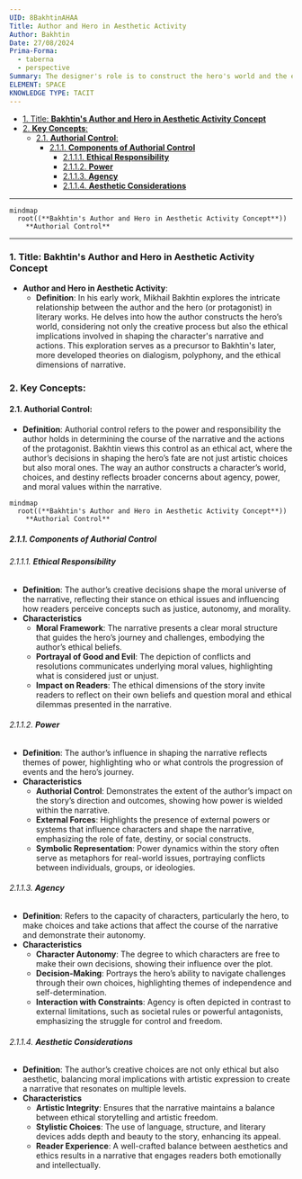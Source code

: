 ```yaml
---
UID: 8BakhtinAHAA
Title: Author and Hero in Aesthetic Activity
Author: Bakhtin
Date: 27/08/2024
Prima-Forma:
  - taberna
  - perspective
Summary: The designer's role is to construct the hero's world and the ethical implications of this construction.
ELEMENT: SPACE
KNOWLEDGE TYPE: TACIT
---
```


- [1. Title: **Bakhtin's Author and Hero in Aesthetic Activity Concept**](#1-title-bakhtins-author-and-hero-in-aesthetic-activity-concept)
- [2. **Key Concepts**:](#2-key-concepts)
  - [2.1. **Authorial Control**:](#21-authorial-control)
    - [2.1.1. **Components of Authorial Control**](#211-components-of-authorial-control)
      - [2.1.1.1. **Ethical Responsibility**](#2111-ethical-responsibility)
      - [2.1.1.2. **Power**](#2112-power)
      - [2.1.1.3. **Agency**](#2113-agency)
      - [2.1.1.4. **Aesthetic Considerations**](#2114-aesthetic-considerations)

---

```mermaid
mindmap
  root((**Bakhtin's Author and Hero in Aesthetic Activity Concept**))
    **Authorial Control**
```

---

### 1. Title: **Bakhtin's Author and Hero in Aesthetic Activity Concept**

- **Author and Hero in Aesthetic Activity**:
  - **Definition**: In his early work, Mikhail Bakhtin explores the intricate relationship between the author and the hero (or protagonist) in literary works. He delves into how the author constructs the hero’s world, considering not only the creative process but also the ethical implications involved in shaping the character's narrative and actions. This exploration serves as a precursor to Bakhtin's later, more developed theories on dialogism, polyphony, and the ethical dimensions of narrative.

### 2. **Key Concepts**:

#### 2.1. **Authorial Control**:

- **Definition**: Authorial control refers to the power and responsibility the author holds in determining the course of the narrative and the actions of the protagonist. Bakhtin views this control as an ethical act, where the author’s decisions in shaping the hero’s fate are not just artistic choices but also moral ones. The way an author constructs a character’s world, choices, and destiny reflects broader concerns about agency, power, and moral values within the narrative.

```mermaid
mindmap
  root((**Bakhtin's Author and Hero in Aesthetic Activity Concept**))
    **Authorial Control**
```

##### 2.1.1. **Components of Authorial Control**

###### 2.1.1.1. **Ethical Responsibility**

- **Definition**: The author’s creative decisions shape the moral universe of the narrative, reflecting their stance on ethical issues and influencing how readers perceive concepts such as justice, autonomy, and morality.
- **Characteristics**
  - **Moral Framework**: The narrative presents a clear moral structure that guides the hero’s journey and challenges, embodying the author’s ethical beliefs.
  - **Portrayal of Good and Evil**: The depiction of conflicts and resolutions communicates underlying moral values, highlighting what is considered just or unjust.
  - **Impact on Readers**: The ethical dimensions of the story invite readers to reflect on their own beliefs and question moral and ethical dilemmas presented in the narrative.

###### 2.1.1.2. **Power**

- **Definition**: The author’s influence in shaping the narrative reflects themes of power, highlighting who or what controls the progression of events and the hero’s journey.
- **Characteristics**
  - **Authorial Control**: Demonstrates the extent of the author’s impact on the story’s direction and outcomes, showing how power is wielded within the narrative.
  - **External Forces**: Highlights the presence of external powers or systems that influence characters and shape the narrative, emphasizing the role of fate, destiny, or social constructs.
  - **Symbolic Representation**: Power dynamics within the story often serve as metaphors for real-world issues, portraying conflicts between individuals, groups, or ideologies.

###### 2.1.1.3. **Agency**

- **Definition**: Refers to the capacity of characters, particularly the hero, to make choices and take actions that affect the course of the narrative and demonstrate their autonomy.
- **Characteristics**
  - **Character Autonomy**: The degree to which characters are free to make their own decisions, showing their influence over the plot.
  - **Decision-Making**: Portrays the hero’s ability to navigate challenges through their own choices, highlighting themes of independence and self-determination.
  - **Interaction with Constraints**: Agency is often depicted in contrast to external limitations, such as societal rules or powerful antagonists, emphasizing the struggle for control and freedom.

###### 2.1.1.4. **Aesthetic Considerations**

- **Definition**: The author’s creative choices are not only ethical but also aesthetic, balancing moral implications with artistic expression to create a narrative that resonates on multiple levels.
- **Characteristics**
  - **Artistic Integrity**: Ensures that the narrative maintains a balance between ethical storytelling and artistic freedom.
  - **Stylistic Choices**: The use of language, structure, and literary devices adds depth and beauty to the story, enhancing its appeal.
  - **Reader Experience**: A well-crafted balance between aesthetics and ethics results in a narrative that engages readers both emotionally and intellectually.
